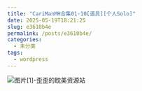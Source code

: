 ```yaml
---
title: "CariManMH合集01-10[道具][个人Solo]"
date: 2025-05-19T18:21:25
slug: e3610b4e
permalink: /posts/e3610b4e/
categories:
  - 未分类
tags:
  - wordpress
---
```


![图片[1]-歪歪的耽美资源站](/images/wp/e3610b4e-3c2bb900.jpg)
